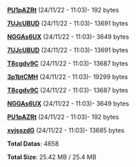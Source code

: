 [**PU1pAZRt**](/data/PU1pAZRt.txt) (24/11/22 - 11:03)- 192 bytes

[**7UJcUBUD**](/data/7UJcUBUD.txt) (24/11/22 - 11:03)- 13691 bytes

[**NGGAs6UX**](/data/NGGAs6UX.txt) (24/11/22 - 11:03)- 3649 bytes

[**7UJcUBUD**](/data/7UJcUBUD.txt) (24/11/22 - 11:03)- 13691 bytes

[**T8cgdv9C**](/data/T8cgdv9C.txt) (24/11/22 - 11:03)- 13687 bytes

[**3p1btCMH**](/data/3p1btCMH.txt) (24/11/22 - 11:03)- 19299 bytes

[**T8cgdv9C**](/data/T8cgdv9C.txt) (24/11/22 - 11:03)- 13687 bytes

[**NGGAs6UX**](/data/NGGAs6UX.txt) (24/11/22 - 11:03)- 3649 bytes

[**PU1pAZRt**](/data/PU1pAZRt.txt) (24/11/22 - 11:03)- 192 bytes

[**xvjsszdG**](/data/xvjsszdG.txt) (24/11/22 - 11:03)- 13685 bytes

**Total Datas**: 4658

**Total Size**: 25.42 MB / 25.4 MB